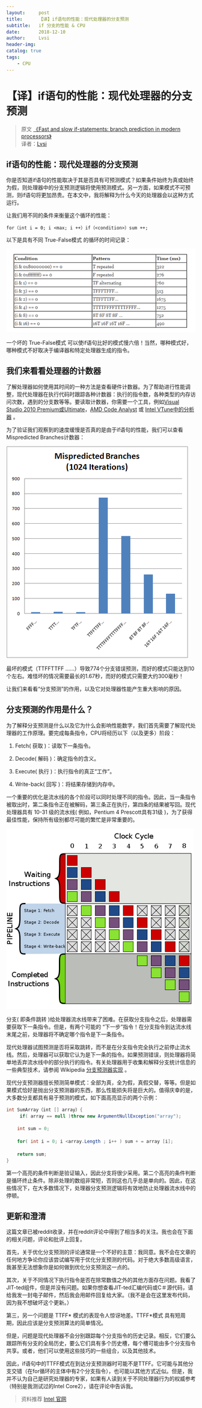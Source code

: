 ```yaml
---
layout:     post
title:      【译】if语句的性能：现代处理器的分支预测
subtitle:   if 分支的性能 & CPU
date:       2018-12-10
author:     Lvsi
header-img: 
catalog: true
tags:
    - CPU
---
```


# 【译】if语句的性能：现代处理器的分支预测

> 原文 [《Fast and slow if-statements: branch prediction in modern processors》](http://igoro.com/archive/fast-and-slow-if-statements-branch-prediction-in-modern-processors/)<br/>
> 译者：[Lvsi](https://github.com/Lvsi-China)

## if语句的性能：现代处理器的分支预测

你是否知道if语句的性能取决于其是否具有可预测模式？如果条件始终为真或始终为假，则处理器中的分支预测逻辑将使用预测模式。另一方面，如果模式不可预测，则if语句将更加昂贵。在本文中，我将解释为什么今天的处理器会以这种方式运行。

让我们用不同的条件来衡量这个循环的性能：

```
for（int i = 0; i <max; i ++）if（<condition>）sum ++;
```

以下是具有不同 True-False模式 的循环的时间记录：

<img src="./images/1.png" >

一个坏的 True-False模式 可以使if语句比好的模式慢六倍！当然，哪种模式好，哪种模式不好取决于编译器和特定处理器生成的指令。

## 我们来看看处理器的计数器

了解处理器如何使用其时间的一种方法是查看硬件计数器。为了帮助进行性能调整，现代处理器在执行代码时跟踪各种计数器：执行的指令数，各种类型的内存访问次数，遇到的分支数等等。要读取计数器，你需要一个工具，例如[Visual Studio 2010 Premium或Ultimate](https://docs.microsoft.com/zh-cn/visualstudio/profiling/cpu-and-windows-counters?view=vs-2015)，[AMD Code Analyst](http://developer.amd.com/cpu/CodeAnalyst/codeanalystwindows/Pages/default.aspx) 或 [Intel VTune中的分析器](https://software.intel.com/en-us/vtune) 。

为了验证我们观察到的速度缓慢是否真的是由于if语句的性能，我们可以查看 Mispredicted Branches计数器：

<img src="./images/2.png" >

最坏的模式（TTFFTTFF ......）导致774个分支错误预测，而好的模式只能达到10个左右。难怪坏的情况需要最长的1.67秒，而好的模式只需要大约300毫秒！

让我们来看看“分支预测”的作用，以及它对处理器性能产生重大影响的原因。

## 分支预测的作用是什么？

为了解释分支预测是什么以及它为什么会影响性能数字，我们首先需要了解现代处理器的工作原理。要完成每条指令，CPU将经历以下（以及更多）阶段：

1. Fetch( 获取 )：读取下一条指令。

2. Decode( 解码 )：确定指令的含义。

3. Execute( 执行 )：执行指令的真正“工作”。

4. Write-back( 回写 )：将结果存储到内存中。

一个重要的优化是流水线的各个阶段可以同时处理不同的指令。因此，当一条指令被取出时，第二条指令正在被解码，第三条正在执行，第四条的结果被写回。现代处理器具有 10-31 级的流水线( 例如，Pentium 4 Prescott具有31级 )，为了获得最佳性能，保持所有级别都尽可能的繁忙是非常重要的。

<img src="./images/3.png" >

分支( 即条件跳转 )给处理器流水线带来了困难。在获取分支指令之后，处理器需要获取下一条指令。但是，有两个可能的 “下一步”指令！在分支指令到达流水线末尾之前，处理器将不确定哪个指令是下一条指令。

现代处理器试图预测是否将采取跳转，而不是在分支指令完全执行之前停止流水线。然后，处理器可以获取它认为是下一条的指令。如果预测错误，则处理器将简单地丢弃流水线中的部分执行的指令。有关处理器用于收集和解释分支统计信息的一些典型技术，请参阅 Wikipedia [分支预测器实现](https://en.wikipedia.org/wiki/Branch_predictor#Implementation) 。

现代分支预测器擅长预测简单模式：全部为真，全为假，真假交替，等等。但是如果模式恰好是抛出分支预测器的东西，那么性能损失将是巨大的。值得庆幸的是，大多数分支都具有易于预测的模式，如下面高亮显示的两个示例：

```java
int SumArray（int [] array）{
     if( array == null )throw new ArgumentNullException("array");

    int sum = 0;
    
    for( int i = 0; i <array.Length ; i++ ) sum + = array [i];
    
    return sum;
}
```

第一个高亮的条件判断是验证输入，因此分支将很少采用。第二个高亮的条件判断是循环终止条件。除非处理的数组非常短，否则这也几乎总是单向的。因此，在这些情况下，在大多数情况下，处理器分支预测逻辑将有效地防止处理器流水线中的停顿。

## 更新和澄清

这篇文章已被reddit收录，并在reddit评论中得到了相当多的关注。我也会在下面的相关问题，评论和批评上回复。

首先，关于优化分支预测的评论通常是一个不好的主意：我同意。我不会在文章的任何地方争论你应该尝试编写用于优化分支预测的代码。对于绝大多数高级语言，我甚至无法想象你是如何做到优化分支预测这一点的。

其次，关于不同情况下执行指令是否在除常数值之外的其他方面存在问题。我看了JIT-ted组件，但是并没有问题。如果你想查看JIT-ted汇编代码或C＃源代码，请给我发一封电子邮件，然后我会用邮件回复给大家。（我不是会在这里发布代码，因为我不想破坏这个更新。）

第三，另一个问题是 TTFF* 模式的表现令人惊讶地差。TTFF*模式 具有短周期，因此应该是分支预测算法的简单情况。

但是，问题是现代处理器不会分别跟踪每个分支指令的历史记录。相反，它们要么跟踪所有分支的全局历史，要么它们具有多个历史槽，每个槽可能由多个分支指令共享。或者，他们可以使用这些技巧的一些组合，以及其他技术。

因此，if语句中的TTFF模式在到达分支预测器时可能不是TTFF。它可能与其他分支交错（在for循环的主体中有2个分支指令），也可能以其他方式近似。但是，我并不认为自己是研究处理器的专家，如果有人读到关于不同处理器行为的权威参考（特别是我测试过的Intel Core2），请在评论中告诉我。

> 资料推荐 [Intel 官网](https://www.intel.com/content/www/us/en/homepage.html)

